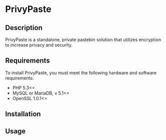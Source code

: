 # PrivyPaste

## Description
PrivyPaste is a standalone, private pastebin solution that utilizes encryption to increase privacy and security.

## Requirements
To install PrivyPaste, you must meet the following hardware and software requirements:

* PHP 5.3<=
* MySQL or MariaDB, v 5.1<=
* OpenSSL 1.0.1<=

## Installation

## Usage
